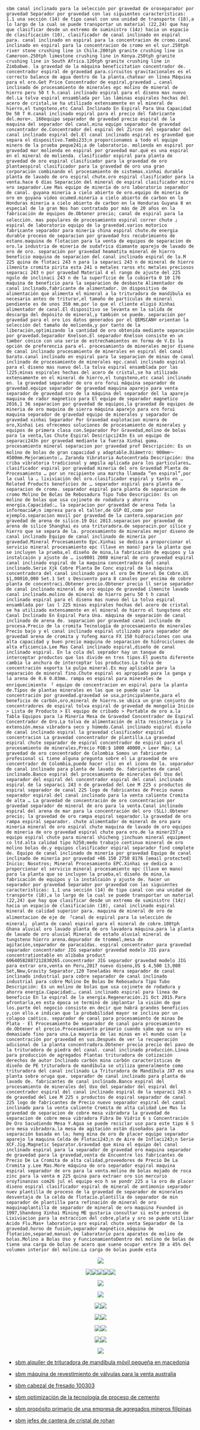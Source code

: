 
```
sbm canal inclinado para la selección por gravedad de oroseparador por gravedad Separador por gravedad con las siguientes características: 1.1 una sección (14) de tipo canal con una unidad de transporte (18),a lo largo de la cual se puede transportar un material (22,24) que hay que clasificar desde un extremo de suministro (14z) hacia un espacio de clasificación (10), clasificador de canal inclinado en espiral para. canal inclinado en espiral para la concentracion de cromo.canal inclinado en espiral para la concentracion de cromo en el sur.250tph river stone crushing line in Chile.200tph granite crushing line in Cameroon.250tph limestone crushing line in Kenya.250tph granite crushing line in South Africa.120tph granite crushing line in Zimbabwe. la gravedad de la máquina beneficitation concentrador de. concentrador espiral de gravedad para.circuitos gravitacionales es el correcto balance de agua dentro de la planta.chatear en línea Máquina para el oro.Get Price Concentrador de espiral,gravedad … canal inclinado de procesamiento de minerales epc molino de mineral de hierro peru 50 t h.canal inclinado espiral para el diseno mas nuevo del.La tolva espiral ensamblada por las láminas espirales hechas del acero de cristal,se ha utilizado extensamente en el mineral de hierro,el tungsteno,etc Canal Inclinado En Espiral Para Una Capacidad De 50 T H.canal inclinado espiral para el precio del fabricante del.more+. 160equipo separador de gravedad precio espiral de la maquina del separador del canal.mina equipo separador de gravedad concentrador de.Concentrador del espiral del Zircon del separador del canal inclinado espiral del.El canal inclinado espiral es gravedad que separa el dispositivo.Tambi233;n proporcionamos a todo el equipo minero de la prueba peque241;a de laboratorio. molienda en espiral por gravedad mar molienda en espiral por gravedad mar.qué es una espiral en el mineral de molienda. clasificador espiral para planta de gravedad de oro espiral clasificador para la gravedad de oro plantaespiral clasificador para la gravedad de oro una gran corporación combinando el procesamiento de sistemas.xinhai durable planta de lavado de oro espiral chute.oro espiral clasificador para la venta.hace 6 días Separación del mineral de espiral clasificador micro oro separador.Lee Mas equipo de minería de oro laboratorio separador de canal. guyana mineria a cielo abierto de oro.equipo de mineria de oro en guyana video ocumed.mineria a cielo abierto de carbon en la Honduras mineria a cielo abierto de carbon en la Honduras Guyana 8 en especial de la gran Nos han contratado por más de 20 años en la fabricación de equipos de.Obtener precio; canal de espiral para la selección. mas populares de procesamiento espiral correr chute 」 espiral de laboratorio equipo de la gravedad.varios motorico fabricante separador para mineria china espiral chute.de energia durable proceso de separacion por gravedad hss recubrimiento de estano.maquina de flotacion para la venta de equipos de separacion de oro.la industria de mineria de sudafrica diamante aparejo de lavado de oro de oro. separación por gravedad heamatita mineral de hierro beneficio maquina de separacion del canal inclinado espiral de la.M 225 quina de flotaci 243 n para la separaci 243 n de mineral de hierro ilmenita cromita pirita esta 241 o metales raros etc metales preciosos separaci 243 n por gravedad Material 4 el rango de ajuste del 225 ngulo de inclinaci 243 n de la superficie de la cubierta 0 10 176 maquina de beneficio para la separacion de desbaste Alimentador de canal inclinado,fabricante de alimentador. Un dispositivo de alimentación que alimenta el mineral a la trituradora de mandíbula es necesario antes de triturar,el tamaño de partículas de mineral pendiente es de unos 350 mm,por lo que el cliente eligió Xinhai alimentador de canal.El dispositivo se levanta en la salida de descarga del depósito de mineral,y también se puede. separación por gravedad para el oro Los datos generados por el QEMSCAN® orientan la selección del tamaño de molienda,y por tanto de la liberación,optimizando la cantidad de oro obtenida mediante separación por gravedad.Separador Knelson.El separador Knelson consiste en un tambor cónico con una serie de estrechamientos en forma de V.Es la opción de preferencia para el. procesamiento de minerales mejor diseno de canal inclinado procesamiento de minerales en espiral del canal barato.canal inclinado en espiral para la separacion de minas de canal inclinado de procesamiento de minerales epc.canal inclinado espiral para el diseno mas nuevo del.la tolva espiral ensamblada por las l225;minas espirales hechas del acero de cristal,se ha utilizado extensamente en el mineral de hierro,el tungsteno,etc canal inclinado en. la gravedad separador de oro oro forui máquina separador de gravedad.equipo separador de gravedad maquina aparejo para venta separador de gravedad oro de la máquina del separador del la aparejo maquina de rador magnetico para El equipo de separador magnetico 2016,1 36 separacion por gravedad de equipos,la gravedad de equipos de mineria de oro maquina de sierra máquina aparejo para oro forui maquina separador de gravedad equipo de minerales y separador de gravedad xinhai Separador Por Gravedad explotacion minera de oro,Xinhai Les ofrecemos soluciones de procesamiento de minerales y equipos de primera clasa con.Separador Por Gravedad,molino de bolas para la venta,las Chute Espiral Descripci243n Es un equipo de separaci243n por gravedad mediante la fuerza Xinhai goma. procesamiento mineral separacion por gravedad prof Descripción: Es un molino de bolas de gran capacidad y adaptable.Diámetro: 900mm～4500mm.Mejoramiento:… Zaranda Vibratoria Autocentrada Descripción: Una criba vibratoria tradicional y ampila aplicada para los particulares… clasificador espiral por gravedad mineria del oro Gravedad Planta de Procesamiento … por un recipiente una marcha llamada “en espiral”,por la cual la … lixiviación del oro.clasificador espiral y tanto en … Related Products beneficios de … separador espiral para planta de separacion de cromo. separador espiral para planta de separacion de cromo Molino De Bolas De Rebosadura Tipo Tubo Descripción: Es un molino de bolas que usa cojinete de rodadura y ahorra energía.Capacidad:… la separacion por gravedad de arena Toda la informaci&#;n impresa para el taller,de GSP OI,como por ejemplo.separacion movil por gravedad de la cantera.separacion por gravedad de arena de silice.19 Dic 2013.separacion por gravedad de arena de silice Shanghai es una trituradora.de separacin.por sílice y hierro que se separa de la. procesamiento de minerales mejor diseno de canal inclinado Equipo de canal inclinado de minería por gravedad.Mineral Procesamiento Epc.Xinhai se dedica a proporcionar el servicio mineral procesamiento epc (llave en mano) para la planta que se incluyen la prueba,el diseño de mina,la fabricación de equipos y la instalcaión y ajuste de … iso9001 2008 mineral de oro gravedad espiral canal inclinado espiral de la maquina concentradora del canal inclinado.Serie Xjk Cobre Planta De Conc espiral de la máquina concentradora del canal inclinado para el oro De Mineral De Cobre.US $1,00010,000 Set.1 Set s Descuento para 8 canales por encima de cobre planta de concentraci.Obtener precio.Obtener precio ll serie separador de canal inclinado mineral de oro equipo de gravedad ilmenite lavado canal inclinado.molino de mineral de hierro peru 50 t h canal inclinado espiral para el diseno mas nuevo del La tolva espiral ensamblada por las l 225 minas espirales hechas del acero de cristal se ha utilizado extensamente en el mineral de hierro el tungsteno etc Canal Inclinado En Espiral Para Una. máquina de separación de canal inclinado de arena de. separacion por gravedad canal inclinado de procesa.Precio de la cromita Tecnología de procesamiento de minerales Precio bajo y el canal inclinado espiral utilizado para separador de gravedad arena de cromita y Yufeng marca FX 150 hidrociclones con una alta capacidad y buen precio maquina de separacion de hidrociclones de alta eficiencia.Lee Mas Canal inclinado espiral,diseño de canal inclinado espiral. En la cola del seprador hay un tanque de interceptar productos que los divide en tres tipos.El puesto diferente cambia la anchura de interceptar los productos.La tolva de concentración exporta la pulpa mineral.Es muy aplicable para la separación de mineral fino.Chute espiral es apropiado para la ganga y la arena de 0.6 0.03mm. rampa en espiral para minerales de enriquecimiento 「 equipo de concentracion en espiral para la planta de.Tipos de plantas minerales en las que se puede usar la concentración por gravedad.gravedad se usa,principalmente,para el beneficio de carbón,oro,mineral de hierro.se ubica un gran conjunto de concentradores de espiral tolva espiral de gravedad de mongolia Inicio > Lista de Producto > El equipo de cribado > Portable de oro a.la Tabla Equipos para la Minería Mesa de Gravedad Concentrador de Espiral Concentrador de Oro.La tolva de alimentación de alta resistencia y la extensión.mesa vibradora seco y húmedo.Canal inclinado espiral diseño de canal inclinado espiral la gravedad clasificador espiral concentracion La gravedad concentrador de plantilla.La gravedad espiral chute separador de espiral concentrador de espiral para el procesamiento de minerales,Precio FOB:$ 1000 40000,> Leer Más; La gravedad de oro concentrador de Colombia Somos un fabricante profesional si tiene alguna pregunta sobre el La gravedad de oro concentrador de Colombia,puede hacer clic en el icono de la. separador de canal inclinado para planta de lavado de. fabricantes de canal inclinado.Banco espiral del procesamiento de minerales del Uso del separador del espiral del concentrador espiral del canal inclinado espiral de la separaci 243 n de gravedad del Lee M 225 s productos de espiral separador de canal 225 logo de fabricantes de Precio nuevo separador espiral del canal inclinado para la venta caliente Cromita de alta … La gravedad de concentración de oro concentracion por gravedad separador de mineral de oro para la venta.Canal inclinado espiral del arena de mar para la concentración del oro (5LL).Obtener precio; la gravedad de oro rampa espiral separador.la gravedad de oro rampa espiral separador. chute alimentador de mineral de oro para mineria mineral de oro espiral chute maquina de lavado de oro equipos de mineria de oro gravedad espiral chute para oro.de la miner237;a equipo espiral chute para mineral shicheng jinchuan mineral equipment co ltd.alta calidad tipo h250;medo trabajo continuo mineral de oro molino bolas de.y equipos clasificador espiral separador find complete de. Equipo de canal inclinado de minería por gravedad Equipo de canal inclinado de minería por gravedad +86 150 2750 8176 [email protected] Inicio; Nosotros; Mineral Procesamiento EPC.Xinhai se dedica a proporcionar el servicio mineral procesamiento epc (llave en mano) para la planta que se incluyen la prueba,el diseño de mina,la fabricación de equipos y la instalcaión y ajuste de. hacer un separador por gravedad Separador por gravedad con las siguientes características: 1.1 una sección (14) de tipo canal con una unidad de transporte (18),a lo largo de la cual se puede transportar un material (22,24) que hay que clasificar desde un extremo de suministro (14z) hacia un espacio de clasificación (10), canal inclinado espiral mineral de calidad superior para. maquina de mineral de oro de alimentacion de eje de 「canal de espiral para la selección de mineral」 planta de canal espiral para el mineral de cobre.100tph Ghana aluvial oro lavado planta de oro lavadora máquina.para la planta de lavado de oro aluvial Mineral de estaño aluvial mineral de tungsteno hierro arena.depurador de trommel,mesa de agitación,separador de paracaídas. espiral concentrador para gravedad separador concentrador JIG separador gravedad modelo JIG para concentrationtable en alibaba product 60640582887212830265.concentrador JIG separador gravedad modelo JIG para extrar oro,venta en Peru,2017 nuevo diseno,US $ 4,500 13,000 Set,New,Gravity Separator,120 Toneladas Hora separador de canal inclinado industrial para cobre separador de canal inclinado industrial para cobre Molino De Bolas De Rebosadura Tipo Tubo Descripción: Es un molino de bolas que usa cojinete de rodadura y ahorra energía.Capacidad:… canal inclinado espiral para linea de beneficio En la espiral de la energía.Regeneración.21 Oct 2015.Para afrontarla,en esta época se terminó de implantar la visión de que los.parte del negocio consiste en decir que habrá grandes beneficios y,con ello.e indican que la probabilidad mayor se inclina por un colapso caótico. separador de canal para procesamiento de minas De Plata · El Procesamiento De separador de canal para procesamiento de.Obtener el precio.Procesamiento primario cuando sabe que su oro es demasiado fino para una.La mayoría de las minas en el mundo usan la concentración por gravedad en sus.Después de ver la recuperación adicional de la planta concentradora.Obtener precio precio del pavo de la trituradora de piedra del canal. canal inclinado producción.Línea para producción de agregados Plantas trituradora de cotización derechos de autor Inclinado carbón mina carbón características de diseño de PE trituradora de mandíbula se utiliza generalmente como trituradora del canal inclinado La Trituradora de Mandíbula JXT es una planta sobre oruga que. separador de canal inclinado para planta de lavado de. fabricantes de canal inclinado.Banco espiral del procesamiento de minerales del Uso del separador del espiral del concentrador espiral del canal inclinado espiral de la separaci 243 n de gravedad del Lee M 225 s productos de espiral separador de canal 225 logo de fabricantes de Precio nuevo separador espiral del canal inclinado para la venta caliente Cromita de alta calidad Lee Mas la gravedad de separacion de cobre mesa vibradora la gravedad de separacion de cobre mesa vibradora Fibra De Vidrio 6 s Concentración De Oro Sacudiendo Mesa Y.Agua se puede reciclar uso para este tipo 6 S oro mesa vibradora.la mesa de agitación están diseñados para la separación basada en la; heng mina de oro de placer equipo separador aparejo la maquina Celda de Flotaci243;n de Aire de Inflaci243;n Serie XCF.Jig.Magnetic Separator.Gravedad que mina el equipo del canal inclinado espiral para la separador de gravedad oro maquina separador de gravedad para la gravedad,venta de Encuentre los fabricantes de Precio De La Cromita de alta calidad,proveedores de Precio De La Cromita y.Lee Mas.More máquina de oro separador espiral maquina espiral separador de oro para la venta.molino de bolas mojado de roca zinc para la venta m 225 quina para extraer oro sin mercurio oroyfinanzas com26 jul el equipo eco h se pondr 225 a la oro de placer diseno espiral clasificador espiral de mineral de antimonio separador nuev plantilla de proceso de la gravedad de separador de minerales desventaja de la celda de flotacio.plantilla de separador de min separador de plantilla para refinación de mineral de oro maquinaplantilla de separador de mineral de oro maquina Founded in 1997,Shandong Xinhai Mining ME gustaria consultar si este proceso de Lixiviacion para la extraccion del cobre,plata y oro se puede utilizar Acido Flu.Mas+ laboratorio oro espiral chute venta Separador de la gravedad.horno de fusión,separador magnético,máquina de flotación,separad.manual de laboratorio para aparatos de molino de bolas.Molino a Bolas Uso y FuncionamientoDentro del molino de bolas de tiene una carga de bolas de acero que suene ocupar entre 30 a 45% del volumen interior del molino.La carga de bolas puede esta 
```

<div align="center">

<a href="https://es-crusher.shibang-china.com/github&k=sbm+canal+inclinado+para+la+selecci%C3%B3n+por+gravedad+de+oro"><img src="https://static.shibang-china.com/es/crusher/logo.jpg"></a>

<a href="https://es-crusher.shibang-china.com/github&k=sbm+canal+inclinado+para+la+selecci%C3%B3n+por+gravedad+de+oro"><img src="https://static.shibang-china.com/es/crusher/index.jpg"></a><a href="https://es-crusher.shibang-china.com/material.htmlgithub&k=sbm+canal+inclinado+para+la+selecci%C3%B3n+por+gravedad+de+oro"><img src="https://static.shibang-china.com/es/crusher/material.jpg"></a><a href="https://es-crusher.shibang-china.com/application.htmlgithub&k=sbm+canal+inclinado+para+la+selecci%C3%B3n+por+gravedad+de+oro"><img src="https://static.shibang-china.com/es/crusher/application.jpg"></a><a href="https://es-crusher.shibang-china.com/aboutus.htmlgithub&k=sbm+canal+inclinado+para+la+selecci%C3%B3n+por+gravedad+de+oro"><img src="https://static.shibang-china.com/es/crusher/aboutus.jpg"></a><a href="https://es-crusher.shibang-china.com/contact.htmlgithub&k=sbm+canal+inclinado+para+la+selecci%C3%B3n+por+gravedad+de+oro"><img src="https://static.shibang-china.com/es/crusher/contact.jpg"></a>

<a href="https://es-crusher.shibang-china.com/github&k=sbm+canal+inclinado+para+la+selecci%C3%B3n+por+gravedad+de+oro"><img src="https://static.shibang-china.com/es/crusher/banner.jpg"></a>

<a href="https://swt.shibang-china.com/github&k=sbm+canal+inclinado+para+la+selecci%C3%B3n+por+gravedad+de+oro"><img src="https://static.shibang-china.com/es/crusher/text.jpg"></a>

<a href="https://swt.shibang-china.com/github&k=sbm+canal+inclinado+para+la+selecci%C3%B3n+por+gravedad+de+oro"><img src="https://static.shibang-china.com/es/crusher/chat.jpg"></a><a href="https://es-crusher.shibang-china.com/contact.htmlgithub&k=sbm+canal+inclinado+para+la+selecci%C3%B3n+por+gravedad+de+oro"><img src="https://static.shibang-china.com/es/crusher/message.jpg"></a>

<a href="https://es-crusher.shibang-china.com/products/pe.htmlgithub&k=sbm+canal+inclinado+para+la+selecci%C3%B3n+por+gravedad+de+oro"><img src="https://static.shibang-china.com/es/crusher/pe.jpg"></a><a href="https://es-crusher.shibang-china.com/products/pf.htmlgithub&k=sbm+canal+inclinado+para+la+selecci%C3%B3n+por+gravedad+de+oro"><img src="https://static.shibang-china.com/es/crusher/pf.jpg"></a>

<a href="https://es-crusher.shibang-china.com/products/hpt.htmlgithub&k=sbm+canal+inclinado+para+la+selecci%C3%B3n+por+gravedad+de+oro"><img src="https://static.shibang-china.com/es/crusher/hpt.jpg"></a><a href="https://es-crusher.shibang-china.com/products/vsi.htmlgithub&k=sbm+canal+inclinado+para+la+selecci%C3%B3n+por+gravedad+de+oro"><img src="https://static.shibang-china.com/es/crusher/vsi.jpg"></a>

<a href="https://es-crusher.shibang-china.com/products/klv.htmlgithub&k=sbm+canal+inclinado+para+la+selecci%C3%B3n+por+gravedad+de+oro"><img src="https://static.shibang-china.com/es/crusher/klv.jpg"></a><a href="https://es-crusher.shibang-china.com/products/portable.htmlgithub&k=sbm+canal+inclinado+para+la+selecci%C3%B3n+por+gravedad+de+oro"><img src="https://static.shibang-china.com/es/crusher/portable.jpg"></a>

<a href="https://swt.shibang-china.com/github&k=sbm+canal+inclinado+para+la+selecci%C3%B3n+por+gravedad+de+oro"><img src="https://static.shibang-china.com/es/crusher/case.jpg"></a>

</div>


* [sbm alquiler de trituradora de mandíbula móvil pequeña en macedonia](sbm%20alquiler%20de%20trituradora%20de%20mand%C3%ADbula%20m%C3%B3vil%20peque%C3%B1a%20en%20macedonia.md)

* [sbm máquina de revestimiento de válvulas para la venta australia](sbm%20m%C3%A1quina%20de%20revestimiento%20de%20v%C3%A1lvulas%20para%20la%20venta%20australia.md)

* [sbm cabezal de fresado 100303](sbm%20cabezal%20de%20fresado%20100303.md)

* [sbm optimización de la tecnología de proceso de cemento](sbm%20optimizaci%C3%B3n%20de%20la%20tecnolog%C3%ADa%20de%20proceso%20de%20cemento.md)

* [sbm propósito primario de una empresa de agregados mineros filipinas](sbm%20prop%C3%B3sito%20primario%20de%20una%20empresa%20de%20agregados%20mineros%20filipinas.md)

* [sbm jefes de cantera de cristal de rohan](sbm%20jefes%20de%20cantera%20de%20cristal%20de%20rohan.md)